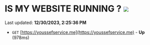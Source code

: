# IS MY WEBSITE RUNNING ? [![](https://img.shields.io/static/v1?label=Sponsor&message=%E2%9D%A4&logo=GitHub&color=%23fe8e86)](https://github.com/sponsors/<username>)

Last updated: **12/30/2023, 2:25:36 PM**

- `GET` [https://youssefservice.me](https://youssefservice.me) - **Up** (978ms)
